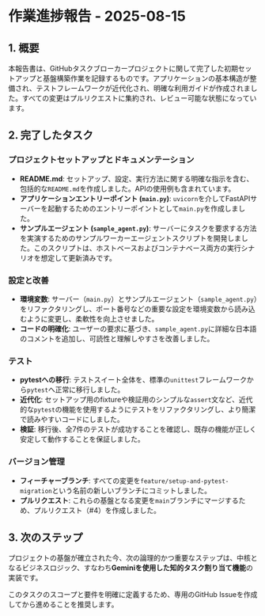 # 作業進捗報告 - 2025-08-15

## 1. 概要

本報告書は、GitHubタスクブローカープロジェクトに関して完了した初期セットアップと基盤構築作業を記録するものです。アプリケーションの基本構造が整備され、テストフレームワークが近代化され、明確な利用ガイドが作成されました。すべての変更はプルリクエストに集約され、レビュー可能な状態になっています。

## 2. 完了したタスク

### プロジェクトセットアップとドキュメンテーション
- **README.md**: セットアップ、設定、実行方法に関する明確な指示を含む、包括的な`README.md`を作成しました。APIの使用例も含まれています。
- **アプリケーションエントリーポイント (`main.py`)**: `uvicorn`を介してFastAPIサーバーを起動するためのエントリーポイントとして`main.py`を作成しました。
- **サンプルエージェント (`sample_agent.py`)**: サーバーにタスクを要求する方法を実演するためのサンプルワーカーエージェントスクリプトを開発しました。このスクリプトは、ホストベースおよびコンテナベース両方の実行シナリオを想定して更新済みです。

### 設定と改善
- **環境変数**: サーバー（`main.py`）とサンプルエージェント（`sample_agent.py`）をリファクタリングし、ポート番号などの重要な設定を環境変数から読み込むように変更し、柔軟性を向上させました。
- **コードの明確化**: ユーザーの要求に基づき、`sample_agent.py`に詳細な日本語のコメントを追加し、可読性と理解しやすさを改善しました。

### テスト
- **pytestへの移行**: テストスイート全体を、標準の`unittest`フレームワークから`pytest`へ正常に移行しました。
- **近代化**: セットアップ用のfixtureや検証用のシンプルな`assert`文など、近代的な`pytest`の機能を使用するようにテストをリファクタリングし、より簡潔で読みやすいコードにしました。
- **検証**: 移行後、全7件のテストが成功することを確認し、既存の機能が正しく安定して動作することを保証しました。

### バージョン管理
- **フィーチャーブランチ**: すべての変更を`feature/setup-and-pytest-migration`という名前の新しいブランチにコミットしました。
- **プルリクエスト**: これらの基盤となる変更を`main`ブランチにマージするため、プルリクエスト（#4）を作成しました。

## 3. 次のステップ

プロジェクトの基盤が確立された今、次の論理的かつ重要なステップは、中核となるビジネスロジック、すなわち**Geminiを使用した知的タスク割り当て機能**の実装です。

このタスクのスコープと要件を明確に定義するため、専用のGitHub Issueを作成してから進めることを推奨します。